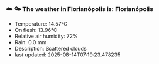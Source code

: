 ### ☁️ 🌤️  The weather in Florianópolis is: Florianópolis

- Temperature: 14.57°C
- On flesh: 13.96°C
- Relative air humidity: 72%
- Rain: 0.0 mm
- Description: Scattered clouds
- last updated: 2025-08-14T07:19:23.478235
